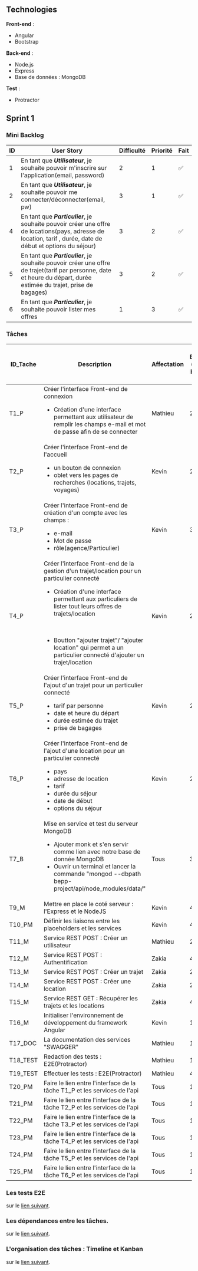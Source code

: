 ## Technologies
**Front-end** :
<ul>
<li>Angular</li> 
    <li>Bootstrap</li>
</ul>

**Back-end** :
<ul>
<li>Node.js</li> 
<li>Express</li>
<li>Base de données : MongoDB</li> 
</ul>

**Test** :
<ul>
<li>Protractor</li> 
</ul>

## Sprint 1

### Mini Backlog

| ID | User Story | Difficulté | Priorité | Fait |
| --- | --- | --- | --- | --- |
| 1 | En tant que ***Utilisateur***, je souhaite pouvoir m'inscrire sur l'application(email, password) | 2 | 1 | :white_check_mark:
| 2 | En tant que ***Utilisateur***, je souhaite pouvoir me connecter/déconnecter(email, pw) | 3 | 1 | :white_check_mark: 
| 4 | En tant que ***Particulier***, je souhaite pouvoir créer une offre de locations(pays, adresse de location, tarif , durée, date de début et options du séjour) | 3 | 2 | :white_check_mark: 
| 5 | En tant que ***Particulier***, je souhaite pouvoir créer une offre de trajet(tarif par personne, date et heure du départ, durée estimée du trajet, prise de bagages) | 3 | 2 | :white_check_mark: 
| 6 | En tant que ***Particulier***, je souhaite pouvoir lister mes offres| 1 | 3 | :white_check_mark: 

### Tâches

| ID_Tache | Description | Affectation | Durée Estimée ( heure homme ) | US Associés | Etat |
| --- | --- | --- | --- | --- | --- |
| T1_P | Créer l'interface Front-end de connexion<br><ul><li>Création d'une interface permettant aux utilisateur de remplir les champs e-mail et mot de passe afin de se connecter</li></ul> | Mathieu | 2 | 1 | :white_check_mark:
| T2_P | Créer l'interface Front-end de l'accueil<br><ul><li>un bouton de connexion</li><li>oblet vers les pages de recherches (locations, trajets, voyages)</li></ul> | Kevin | 2 | 1 | :white_check_mark:
| T3_P | Créer l'interface Front-end de création d'un compte avec les champs : <br><ul><li>e-mail</li><li>Mot de passe</li><li>rôle(agence/Particulier)</li></ul> | Kevin | 3 | 1 | :white_check_mark:
| T4_P | Créer l'interface Front-end de la gestion d'un trajet/location pour un particulier connecté<br><ul><li>Création d'une interface permettant aux particuliers de lister tout leurs offres de trajets/location </li></ul> <br><ul><li> Boutton "ajouter trajet"/ "ajouter location" qui permet a un particulier connecté d'ajouter un trajet/location </li></ul> | Kevin | 2 | 1 | :white_check_mark: 
| T5_P | Créer l'interface Front-end de l'ajout d'un trajet pour un particulier connecté<br><ul><li>tarif par personne</li><li> date et heure du départ</li><li> durée estimée du trajet</li><li>prise de bagages</li></ul> | Kevin | 2 | 1 | :white_check_mark: 
| T6_P | Créer l'interface Front-end de l'ajout d'une location pour un particulier connecté<br><ul><li>pays</li><li> adresse de location</li><li> tarif</li><li> durée du séjour</li><li>date de début</li><li>options du séjour</li></ul> | Kevin | 2 | 1 | :white_check_mark: 
| T7_B | Mise en service et test du serveur MongoDB<br><ul><li>Ajouter monk et s'en servir comme lien avec notre base de donnée MongoDB</li><li>Ouvrir un terminal et lancer la commande "mongod --dbpath bepp-project/api/node_modules/data/"</li></ul>| Tous | 3 | 1 et 2 | :white_check_mark:
| T9_M | Mettre en place le coté serveur : l'Express et le NodeJS | Kevin | 4 | ∅ | :white_check_mark:
| T10_PM | Définir les liaisons entre les placeholders et les services | Kevin | 4 | ∅ | :white_check_mark:
| T11_M | Service REST POST  : Créer un utilisateur| Mathieu | 2 | 1 | :white_check_mark:
| T12_M | Service REST POST  : Authentification | Zakia | 4 | 2 | :white_check_mark:
| T13_M | Service REST POST  : Créer un trajet| Zakia | 2 | 4 | :white_check_mark:
| T14_M | Service REST POST  : Créer une location| Zakia | 2 | 3 | :white_check_mark:
| T15_M | Service REST GET  : Récupérer les trajets et les locations| Zakia | 4 | 5 | :white_check_mark:
| T16_M | Initialiser l'environnement de développement du framework Angular | Kevin | 1/2 | ∅ | :white_check_mark:
| T17_DOC | La documentation des services "SWAGGER" | Mathieu | 1/2 | ∅ | :white_check_mark:
| T18_TEST | Redaction des tests : E2E(Protractor)| Mathieu | 1 | 1 et 2 | :x:
| T19_TEST | Effectuer les tests : E2E(Protractor)| Mathieu | 4 | 1 et 2 | :x:
| T20_PM | Faire le lien entre l'interface de la tâche T1_P et les services de l'api | Tous | 1 | 2 | :white_check_mark:
| T21_PM | Faire le lien entre l'interface de la tâche T2_P et les services de l'api | Tous | 1 | 1 | :white_check_mark:
| T22_PM | Faire le lien entre l'interface de la tâche T3_P et les services de l'api | Tous | 1 | 2 | :white_check_mark:
| T23_PM | Faire le lien entre l'interface de la tâche T4_P et les services de l'api | Tous | 1 | 1 | :white_check_mark:
| T24_PM | Faire le lien entre l'interface de la tâche T5_P et les services de l'api | Tous | 1 | 2 | :white_check_mark:
| T25_PM | Faire le lien entre l'interface de la tâche T6_P et les services de l'api | Tous | 1 | 1 | :white_check_mark:


### Les tests E2E

sur le [lien suivant](sprint1/tests.md).

### Les dépendances entre les tâches.

sur le [lien suivant](sprint1/dependance.md).

### L'organisation des tâches : Timeline et Kanban

sur le [lien suivant](sprint1/organisation.md).
